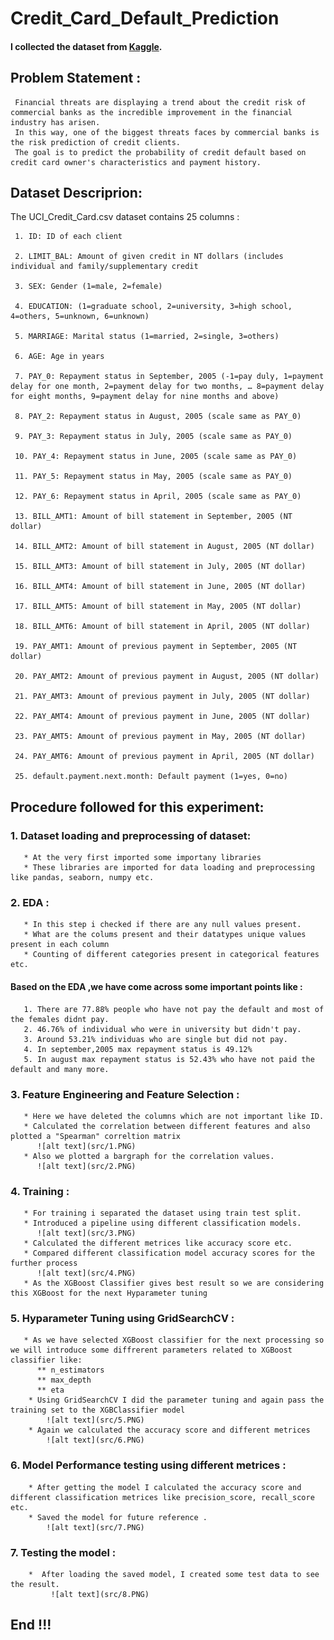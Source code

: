 # Credit_Card_Default_Prediction

#### I collected the dataset from [Kaggle](https://www.kaggle.com/officialsubhash/credit-card-defaulters-analysis/data).

## Problem Statement :
     
     Financial threats are displaying a trend about the credit risk of commercial banks as the incredible improvement in the financial industry has arisen. 
     In this way, one of the biggest threats faces by commercial banks is the risk prediction of credit clients. 
     The goal is to predict the probability of credit default based on credit card owner's characteristics and payment history.

## Dataset Descriprion:

The UCI_Credit_Card.csv dataset contains 25 columns :

     1. ID: ID of each client

     2. LIMIT_BAL: Amount of given credit in NT dollars (includes individual and family/supplementary credit

     3. SEX: Gender (1=male, 2=female)

     4. EDUCATION: (1=graduate school, 2=university, 3=high school, 4=others, 5=unknown, 6=unknown)

     5. MARRIAGE: Marital status (1=married, 2=single, 3=others)

     6. AGE: Age in years

     7. PAY_0: Repayment status in September, 2005 (-1=pay duly, 1=payment delay for one month, 2=payment delay for two months, … 8=payment delay for eight months, 9=payment delay for nine months and above)

     8. PAY_2: Repayment status in August, 2005 (scale same as PAY_0)

     9. PAY_3: Repayment status in July, 2005 (scale same as PAY_0)

     10. PAY_4: Repayment status in June, 2005 (scale same as PAY_0)

     11. PAY_5: Repayment status in May, 2005 (scale same as PAY_0)

     12. PAY_6: Repayment status in April, 2005 (scale same as PAY_0)

     13. BILL_AMT1: Amount of bill statement in September, 2005 (NT dollar)

     14. BILL_AMT2: Amount of bill statement in August, 2005 (NT dollar)

     15. BILL_AMT3: Amount of bill statement in July, 2005 (NT dollar)

     16. BILL_AMT4: Amount of bill statement in June, 2005 (NT dollar)

     17. BILL_AMT5: Amount of bill statement in May, 2005 (NT dollar)

     18. BILL_AMT6: Amount of bill statement in April, 2005 (NT dollar)

     19. PAY_AMT1: Amount of previous payment in September, 2005 (NT dollar)

     20. PAY_AMT2: Amount of previous payment in August, 2005 (NT dollar)

     21. PAY_AMT3: Amount of previous payment in July, 2005 (NT dollar)

     22. PAY_AMT4: Amount of previous payment in June, 2005 (NT dollar)

     23. PAY_AMT5: Amount of previous payment in May, 2005 (NT dollar)

     24. PAY_AMT6: Amount of previous payment in April, 2005 (NT dollar)

     25. default.payment.next.month: Default payment (1=yes, 0=no)
     
 
## Procedure followed for this experiment:
 
### 1. Dataset loading and preprocessing of dataset: 
       * At the very first imported some importany libraries 
       * These libraries are imported for data loading and preprocessing like pandas, seaborn, numpy etc.

### 2. EDA :
       * In this step i checked if there are any null values present.
       * What are the colums present and their datatypes unique values present in each column
       * Counting of different categories present in categorical features etc.
       
#### Based on the EDA ,we have come across some important points like :
       1. There are 77.88% people who have not pay the default and most of the females didnt pay.
       2. 46.76% of individual who were in university but didn't pay.
       3. Around 53.21% individuas who are single but did not pay.
       4. In september,2005 max repayment status is 49.12%
       5. In august max repayment status is 52.43% who have not paid the default and many more.
       
### 3. Feature Engineering and Feature Selection :

       * Here we have deleted the columns which are not important like ID.
       * Calculated the correlation between different features and also plotted a "Spearman" correltion matrix
          ![alt text](src/1.PNG)
       * Also we plotted a bargraph for the correlation values.
          ![alt text](src/2.PNG)
### 4. Training :
       * For training i separated the dataset using train test split.
       * Introduced a pipeline using different classification models.
          ![alt text](src/3.PNG)
       * Calculated the different metrices like accuracy score etc. 
       * Compared different classification model accuracy scores for the further process 
          ![alt text](src/4.PNG)
       * As the XGBoost Classifier gives best result so we are considering this XGBoost for the next Hyparameter tuning

### 5. Hyparameter Tuning using GridSearchCV :
       * As we have selected XGBoost classifier for the next processing so we will introduce some diffrerent parameters related to XGBoost classifier like:
          ** n_estimators
          ** max_depth
          ** eta
        * Using GridSearchCV I did the parameter tuning and again pass the training set to the XGBClassifier model
            ![alt text](src/5.PNG)
        * Again we calculated the accuracy score and different metrices
            ![alt text](src/6.PNG)
### 6. Model Performance testing using different metrices : 
        * After getting the model I calculated the accuracy score and different classification metrices like precision_score, recall_score etc.
        * Saved the model for future reference .
            ![alt text](src/7.PNG)
        
### 7. Testing the model :
        *  After loading the saved model, I created some test data to see the result.
             ![alt text](src/8.PNG)
             

## End !!!
        
       
       
       
       
       
